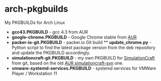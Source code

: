 # arch-pkgbuilds

My PKGBUILDs for Arch Linux

* __gcc43.PKGBUILD__ - gcc 4.3 from AUR
* __google-chrome.PKGBUILD__ - Google Chrome stable from [AUR](https://aur.archlinux.org/packages/google-chrome/)
* __packer-io-git.PKGBUILD__ - packer.io Git build
** __update_chrome.py__ - Python script to find the latest package version from the deb repository and update the PKGBUILD accordingly.
* __simulationcraft-git.PKGBUILD__ - my own PKGBUILD for [SimulationCraft](http://simulationcraft.org/) from git, based on the old [AUR simulationcraft-svn](https://aur.archlinux.org/packages/simulationcraft-svn/) one.
* __vmware-systemd-services.PKGBUILD__ - systemd services for VMWare Player / Workstation 11
